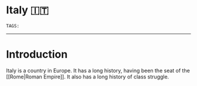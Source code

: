# Italy 🇮🇹
`TAGS:` 

---
# Introduction
Italy is a country in Europe. It has a long history, having been the seat of the [[Rome|Roman Empire]]. It also has a long history of class struggle. 